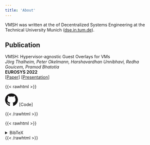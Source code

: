 ```yaml
---
title: 'About'
---
```


VMSH was written at the of Decentralized Systems Engineering at the Technical University Munich ([dse.in.tum.de](https://dse.in.tum.de/)).



## Publication

VMSH: Hypervisor-agnostic Guest Overlays for VMs  
_Jörg Thalheim, Peter Okelmann, Harshavardhan Unnibhavi, Redha Gouicem, Pramod Bhatotia_  
**EUROSYS 2022**  
[[Paper](/pdfs/vmsh_eurosys22.pdf)] [[Presentation]()]

{{< rawhtml >}}
<p>
<a href="https://github.com/Mic92/vmsh" style="text-decoration: none;" >
<img alt="github logo" src="/images/GitHub-Mark-120px-plus.png" style="width: 3em;" />
 [Code]
</a>
</p>
{{< /rawhtml >}}

{{< rawhtml >}}
<details>
<summary>BibTeX</summary>
{{< /rawhtml >}}
```
@inproceedings{DBLP:conf/eurosys/ThalheimOUGB22,
  author    = {J{\"{o}}rg Thalheim and
               Peter Okelmann and
               Harshavardhan Unnibhavi and
               Redha Gouicem and
               Pramod Bhatotia},
  title     = {{VMSH:} hypervisor-agnostic guest overlays for VMs},
  booktitle = {EuroSys},
  pages     = {678--696},
  publisher = {{ACM}},
  year      = {2022}
}
```
{{< rawhtml >}}
</details>
{{< /rawhtml >}}
